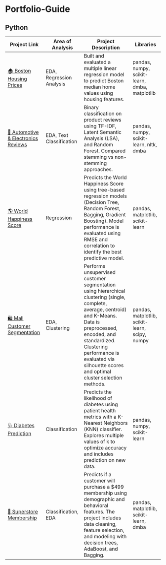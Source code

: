 # Portfolio-Guide

## Python

| Project Link | Area of Analysis | Project Description | Libraries |
| --- | --- | --- | --- |
| [🏠 Boston Housing Prices](https://github.com/Giovanna-Cardenas/Boston-Housing-Regression/tree/main) | EDA, Regression Analysis | Built and evaluated a multiple linear regression model to predict Boston median home values using housing features. | pandas, numpy, scikit-learn, dmba, matplotlib |
| [📝 Automotive & Electronics Reviews](https://github.com/Giovanna-Cardenas/LSA-TFIDF-TextClassifier/tree/main) | EDA, Text Classification | Binary classification on product reviews using TF-IDF, Latent Semantic Analysis (LSA), and Random Forest. Compared stemming vs non-stemming approaches. | pandas, numpy, scikit-learn, nltk, dmba |
| [🌎 World Happiness Score](https://github.com/Giovanna-Cardenas/WorldHappiness-TreeModels/tree/main) | Regression | Predicts the World Happiness Score using tree-based regression models (Decision Tree, Random Forest, Bagging, Gradient Boosting). Model performance is evaluated using RMSE and correlation to identify the best predictive model. | pandas, matplotlib, scikit-learn |
| [🛍️ Mall Customer Segmentation](https://github.com/Giovanna-Cardenas/Customer-Segmentation-Hierarchical-KMeans) | EDA, Clustering | Performs unsupervised customer segmentation using hierarchical clustering (single, complete, average, centroid) and K-Means. Data is preprocessed, encoded, and standardized. Clustering performance is evaluated via silhouette scores and optimal cluster selection methods. | pandas, matplotlib, scikit-learn, scipy, numpy |
| [🩺 Diabetes Prediction](https://github.com/Giovanna-Cardenas/Diabetes-Prediction-KNN/blob/main/knn_diabetes_model.ipynb)  | Classification | Predicts the likelihood of diabetes using patient health metrics with a K-Nearest Neighbors (KNN) classifier. Explores multiple values of k to optimize accuracy and includes prediction on new data.  | pandas, numpy, scikit-learn |
| [🛒 Superstore Membership](https://github.com/Giovanna-Cardenas/Superstore-Membership-Prediction) | Classification, EDA  | Predicts if a customer will purchase a $499 membership using demographic and behavioral features. The project includes data cleaning, feature selection, and modeling with decision trees, AdaBoost, and Bagging. | pandas, matplotlib, scikit-learn, dmba |
